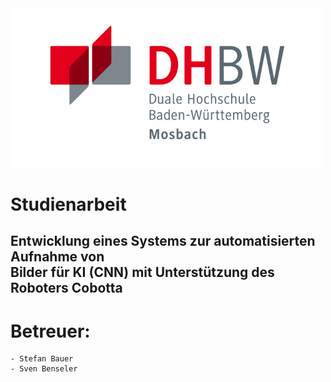 <img src="Logo_DHBWMosbach.jpg" alt="drawing" width="500"/>


# Studienarbeit 

## Entwicklung eines Systems zur automatisierten Aufnahme von <br/> Bilder für KI (CNN) mit Unterstützung des Roboters Cobotta 
 
# Betreuer: 
    - Stefan Bauer
    - Sven Benseler 
  
